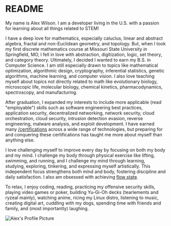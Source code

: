 # README

My name is Alex Wilson. I am a developer living in the U.S. with a passion for learning about all things related to STEM!

I have a deep love for mathematics, especially caluclus, linear and abstract algebra, fractal and non-Euclidean geometry, and topology. But, when I took my first discrete mathematics course at Missouri State University in Springfield, MO, I fell in love with abstraction, digitization, logic, set theory, and category theory. Ultimately, I decided I  wanted to earn my B.S. in Computer Science. I am still especially drawn to topics like mathematical optimization, algorithmic design, cryptography, inferential statistics, genetic algorithms, machine learning, and computer vision. I also love teaching myself about topics not directly related to math like evolutionary biology, microscopic life, molecular biology, chemical kinetics, pharmacodynamics, spectroscopy, and manufacturing.

After graduation, I expanded my interests to include more applicable (read "employable") skills such as software engineering best practices, application security, decentralized networking, network security, cloud orchestration, cloud security, intrusion detection evasion, reverse engineering, malware analysis, and exploit development. I have earned many
[/certifications](/certifications) across a wide range of technologies, but preparing for and conquering these certifications has taught me more about myself than anything else.

I love challenging myself to improve every day by focusing on both my body and my mind. I challenge my body through physical exercise like lifting, swimming, and running, and I challenge my mind through learning, studying, exploring, tinkering, and expressing myself artistically. This independent focus strengthens both mind and body, fostering discipline
and daily satisfaction. I also am obsessed with achieving [flow state](https://en.wikipedia.org/wiki/Flow_(psychology)).

To relax, I enjoy coding, reading, practicing my offensive security skills, playing video games or poker, building Yu-Gi-Oh decks (tearlements and ryzeal mainly), watching anime, ricing my Linux distro, listening to music, creating digital art, cuddling with my dogs, spending time with friends and family, and (most importantly) laughing.


![Alex's Profile Picture](images/pics-of-me/harley-alex.png "My Profile Pic")


